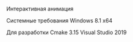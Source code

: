 Интерактивная анимация

Системные требования 
Windows 8.1 x64

Для разработки 
Cmake 3.15
Visual Studio 2019

